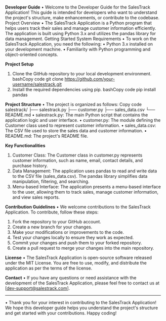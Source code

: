 **Developer Guide**
•	Welcome to the Developer Guide for the SalesTrack Application! This guide is intended for developers who want to understand the project's structure, make enhancements, or contribute to the codebase.
Project Overview
•	The SalesTrack Application is a Python program that helps users track their sales and manage customer information efficiently. The application is built using Python 3.x and utilizes the pandas library for data management.
Getting Started
System Requirements
•	To work on the SalesTrack Application, you need the following:
•	Python 3.x installed on your development machine.
•	Familiarity with Python programming and object-oriented concepts.

**Project Setup**
1.	Clone the GitHub repository to your local development environment.
bashCopy code
git clone https://github.com/your-username/salestrack.git 
2.	Install the required dependencies using pip.
bashCopy code
pip install pandas 

**Project Structure**
•	The project is organized as follows:
Copy code
salestrack/ ├── salestrack.py ├── customer.py ├── sales_data.csv └── README.md 
•	salestrack.py: The main Python script that contains the application logic and user interface.
•	customer.py: The module defining the Customer class used to represent customer information.
•	sales_data.csv: The CSV file used to store the sales data and customer information.
•	README.md: The project's README file.


**Key Functionalities**
1.	Customer Class: The Customer class in customer.py represents customer information, such as name, email, contact details, and purchase history.
2.	Data Management: The application uses pandas to read and write data to the CSV file (sales_data.csv). The pandas library simplifies data manipulation, filtering, and searching.
3.	Menu-based Interface: The application presents a menu-based interface to the user, allowing them to track sales, manage customer information, and view sales reports.

**Contribution Guidelines**
•	We welcome contributions to the SalesTrack Application. To contribute, follow these steps:
1.	Fork the repository to your GitHub account.
2.	Create a new branch for your changes.
3.	Make your modifications or improvements to the code.
4.	Test your changes locally to ensure they work as expected.
5.	Commit your changes and push them to your forked repository.
6.	Create a pull request to merge your changes into the main repository.

**License**
•	The SalesTrack Application is open-source software released under the MIT License. You are free to use, modify, and distribute the application as per the terms of the license.

**Contact**
•	If you have any questions or need assistance with the development of the SalesTrack Application, please feel free to contact us at [dev-support@salestrack.com].
________________________________________
•	Thank you for your interest in contributing to the SalesTrack Application! We hope this developer guide helps you understand the project's structure and get started with your contributions. Happy coding!

